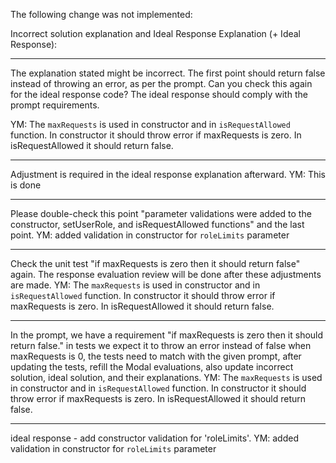 The following change was not implemented:

Incorrect solution explanation and Ideal Response Explanation (+ Ideal Response): 

---
The explanation stated might be incorrect. The first point should return false instead of throwing an error, as per the prompt. Can you check this again for the ideal response code? The ideal response should comply with the prompt requirements.

YM: The `maxRequests` is used in constructor and in `isRequestAllowed` function. 
In constructor it should throw error if maxRequests is zero.
In isRequestAllowed it should return false.

---
 Adjustment is required in the ideal response explanation afterward. 
 YM: This is done

---
 Please double-check this point "parameter validations were added to the constructor, setUserRole, and isRequestAllowed functions" and the last point. 
 YM: added validation in constructor for `roleLimits` parameter
 
 ---
 Check the unit test "if maxRequests is zero then it should return false" again. The response evaluation review will be done after these adjustments are made.
 YM: The `maxRequests` is used in constructor and in `isRequestAllowed` function. 
In constructor it should throw error if maxRequests is zero.
In isRequestAllowed it should return false.

 ---
In the prompt, we have a requirement "if maxRequests is zero then it should return false." in tests we expect it to throw an error instead of false when maxRequests is 0, the tests need to match with the given prompt, after updating the tests, refill the Modal evaluations, also update incorrect solution, ideal solution, and their explanations.
YM: The `maxRequests` is used in constructor and in `isRequestAllowed` function. 
In constructor it should throw error if maxRequests is zero.
In isRequestAllowed it should return false.

 ---
ideal response - add constructor validation for 'roleLimits'.
 YM: added validation in constructor for `roleLimits` parameter
